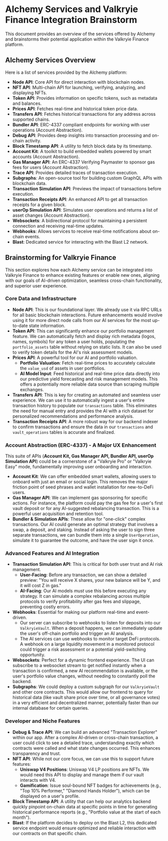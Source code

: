 # Alchemy Services and Valkryie Finance Integration Brainstorm

This document provides an overview of the services offered by Alchemy and brainstorms their potential application within the Valkryie Finance platform.

## Alchemy Services Overview

Here is a list of services provided by the Alchemy platform:

- **Node API**: Core API for direct interaction with blockchain nodes.
- **NFT API**: Multi-chain API for launching, verifying, analyzing, and displaying NFTs.
- **Token API**: Provides information on specific tokens, such as metadata and balances.
- **Prices API**: Fetches real-time and historical token price data.
- **Transfers API**: Fetches historical transactions for any address across supported chains.
- **Bundler API**: ERC-4337 compliant endpoints for working with user operations (Account Abstraction).
- **Debug API**: Provides deep insights into transaction processing and on-chain activity.
- **Block Timestamp API**: A utility to fetch block data by its timestamp.
- **Account Kit**: A toolkit to build embedded wallets powered by smart accounts (Account Abstraction).
- **Gas Manager API**: An ERC-4337 Verifying Paymaster to sponsor gas fees for users (Account Abstraction).
- **Trace API**: Provides detailed traces of transaction execution.
- **Subgraphs**: An open-source tool for building custom GraphQL APIs with blockchain data.
- **Transaction Simulation API**: Previews the impact of transactions before execution.
- **Transaction Receipts API**: An enhanced API to get all transaction receipts for a given block.
- **userOp Simulation API**: Simulates user operations and returns a list of asset changes (Account Abstraction).
- **Websockets**: A bidirectional protocol for maintaining a persistent connection and receiving real-time updates.
- **Webhooks**: Allows services to receive real-time notifications about on-chain events.
- **Blast**: Dedicated service for interacting with the Blast L2 network.

## Brainstorming for Valkryie Finance

This section explores how each Alchemy service can be integrated into Valkryie Finance to enhance existing features or enable new ones, aligning with our goals of AI-driven optimization, seamless cross-chain functionality, and superior user experience.

### Core Data and Infrastructure

- **Node API**: This is our foundational layer. We already use it via RPC URLs for all basic blockchain interactions. Future enhancements would involve using it for more direct node calls from our AI services for the most up-to-date state information.
- **Token API**: This can significantly enhance our portfolio management feature. We can automatically fetch and display rich metadata (logos, names, symbols) for any token a user holds, populating the `portfolio_assets` table without relying on static lists. It can also be used to verify token details for the AI's risk assessment models.
- **Prices API**: A powerful tool for our AI and portfolio valuation.
  - **Portfolio Valuation**: Fetch real-time prices to accurately calculate the `value_usd` of assets in user portfolios.
  - **AI Model Input**: Feed historical and real-time price data directly into our predictive yield forecasting and risk management models. This offers a potentially more reliable data source than scraping multiple exchanges.
- **Transfers API**: This is key for creating an automated and seamless user experience. We can use it to automatically ingest a user's entire transaction history to populate our `transactions` table. This eliminates the need for manual entry and provides the AI with a rich dataset for personalized recommendations and performance analysis.
- **Transaction Receipts API**: A more robust way for our backend indexer to confirm transactions and ensure the data in our `transactions` and `vault_operations` tables is accurate and finalized.

### Account Abstraction (ERC-4337) - A Major UX Enhancement

This suite of APIs (**Account Kit, Gas Manager API, Bundler API, userOp Simulation API**) could be a cornerstone of a "Valkryie Pro" or "Valkryie Easy" mode, fundamentally improving user onboarding and interaction.

- **Account Kit**: We can offer embedded smart wallets, allowing users to onboard with just an email or social login. This removes the major friction point of seed phrases and wallet installation for new-to-DeFi users.
- **Gas Manager API**: We can implement gas sponsoring for specific actions. For instance, the platform could pay the gas fee for a user's first vault deposit or for any AI-suggested rebalancing transaction. This is a powerful user acquisition and retention tool.
- **Bundler & Simulation APIs**: These allow for "one-click" complex transactions. Our AI could generate an optimal strategy that involves a swap, a deposit, and staking. Instead of asking the user to sign three separate transactions, we can bundle them into a single `UserOperation`, simulate it to guarantee the outcome, and have the user sign it once.

### Advanced Features and AI Integration

- **Transaction Simulation API**: This is critical for both user trust and AI risk management.
  - **User-Facing**: Before any transaction, we can show a detailed preview: "You will receive X shares, your new balance will be Y, and it will cost Z in gas."
  - **AI-Facing**: Our AI models _must_ use this before executing any strategy. It can simulate a complex rebalancing across multiple protocols to verify profitability after gas fees and slippage, preventing costly errors.
- **Webhooks**: Essential for making our platform real-time and event-driven.
  - Our server can subscribe to webhooks to listen for deposits into our `ValkryieVault`. When a deposit happens, we can immediately update the user's off-chain portfolio and trigger an AI analysis.
  - The AI services can use webhooks to monitor target DeFi protocols. A webhook on a large liquidity movement in a monitored protocol could trigger a risk assessment or a potential yield-switching opportunity.
- **Websockets**: Perfect for a dynamic frontend experience. The UI can subscribe to a websocket stream to get notified instantly when a transaction is confirmed, a new AI recommendation is available, or the user's portfolio value changes, without needing to constantly poll the backend.
- **Subgraphs**: We could deploy a custom subgraph for our `ValkryieVault` and other core contracts. This would allow our frontend to query for historical data (like vault share price over time, or all governance votes) in a very efficient and decentralized manner, potentially faster than our internal database for certain queries.

### Developer and Niche Features

- **Debug & Trace API**: We can build an advanced "Transaction Explorer" within our app. After a complex AI-driven or cross-chain transaction, a user could click to see a detailed trace, understanding exactly which contracts were called and what state changes occurred. This enhances transparency and trust.
- **NFT API**: While not our core focus, we can use this to support future features:
  - **Uniswap V4 Positions**: Uniswap V4 LP positions are NFTs. We would need this API to display and manage them if our vault interacts with V4.
  - **Gamification**: Issue soul-bound NFT badges for achievements (e.g., "Top 10% Performer," "Diamond Hands Holder"), which can be displayed on a user's profile.
- **Block Timestamp API**: A utility that can help our analytics backend quickly pinpoint on-chain data at specific points in time for generating historical performance reports (e.g., "Portfolio value at the start of each month").
- **Blast**: If the platform decides to deploy on the Blast L2, this dedicated service endpoint would ensure optimized and reliable interaction with our contracts on that specific chain.
